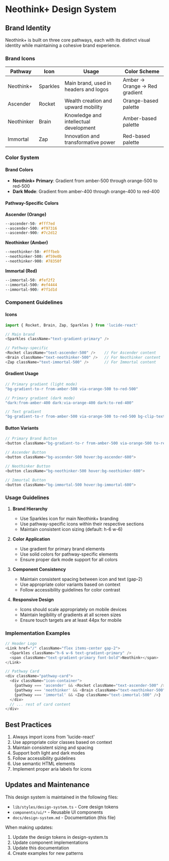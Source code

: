 # Neothink+ Design System

## Brand Identity

Neothink+ is built on three core pathways, each with its distinct visual identity while maintaining a cohesive brand experience.

### Brand Icons

| Pathway    | Icon     | Usage                                    | Color Scheme                |
|------------|----------|------------------------------------------|----------------------------|
| Neothink+  | Sparkles | Main brand, used in headers and logos    | Amber → Orange → Red gradient |
| Ascender   | Rocket   | Wealth creation and upward mobility      | Orange-based palette       |
| Neothinker | Brain    | Knowledge and intellectual development   | Amber-based palette        |
| Immortal   | Zap      | Innovation and transformative power      | Red-based palette          |

### Color System

#### Brand Colors
- **Neothink+ Primary**: Gradient from amber-500 through orange-500 to red-500
- **Dark Mode**: Gradient from amber-400 through orange-400 to red-400

#### Pathway-Specific Colors

**Ascender (Orange)**
```css
--ascender-50: #fff7ed
--ascender-500: #f97316
--ascender-900: #7c2d12
```

**Neothinker (Amber)**
```css
--neothinker-50: #fffbeb
--neothinker-500: #f59e0b
--neothinker-900: #78350f
```

**Immortal (Red)**
```css
--immortal-50: #fef2f2
--immortal-500: #ef4444
--immortal-900: #7f1d1d
```

### Component Guidelines

#### Icons
```typescript
import { Rocket, Brain, Zap, Sparkles } from 'lucide-react'

// Main brand
<Sparkles className="text-gradient-primary" />

// Pathway-specific
<Rocket className="text-ascender-500" />    // For Ascender content
<Brain className="text-neothinker-500" />   // For Neothinker content
<Zap className="text-immortal-500" />       // For Immortal content
```

#### Gradient Usage
```typescript
// Primary gradient (light mode)
"bg-gradient-to-r from-amber-500 via-orange-500 to-red-500"

// Primary gradient (dark mode)
"dark:from-amber-400 dark:via-orange-400 dark:to-red-400"

// Text gradient
"bg-gradient-to-r from-amber-500 via-orange-500 to-red-500 bg-clip-text text-transparent"
```

#### Button Variants

```typescript
// Primary Brand Button
<button className="bg-gradient-to-r from-amber-500 via-orange-500 to-red-500 hover:from-amber-600 hover:via-orange-600 hover:to-red-600">

// Ascender Button
<button className="bg-ascender-500 hover:bg-ascender-600">

// Neothinker Button
<button className="bg-neothinker-500 hover:bg-neothinker-600">

// Immortal Button
<button className="bg-immortal-500 hover:bg-immortal-600">
```

### Usage Guidelines

1. **Brand Hierarchy**
   - Use Sparkles icon for main Neothink+ branding
   - Use pathway-specific icons within their respective sections
   - Maintain consistent icon sizing (default: h-6 w-6)

2. **Color Application**
   - Use gradient for primary brand elements
   - Use solid colors for pathway-specific elements
   - Ensure proper dark mode support for all colors

3. **Component Consistency**
   - Maintain consistent spacing between icon and text (gap-2)
   - Use appropriate color variants based on context
   - Follow accessibility guidelines for color contrast

4. **Responsive Design**
   - Icons should scale appropriately on mobile devices
   - Maintain legibility of gradients at all screen sizes
   - Ensure touch targets are at least 44px for mobile

### Implementation Examples

```typescript
// Header Logo
<Link href="/" className="flex items-center gap-2">
  <Sparkles className="h-6 w-6 text-gradient-primary" />
  <span className="text-gradient-primary font-bold">Neothink+</span>
</Link>

// Pathway Card
<div className="pathway-card">
  <div className="icon-container">
    {pathway === 'ascender' && <Rocket className="text-ascender-500" />}
    {pathway === 'neothinker' && <Brain className="text-neothinker-500" />}
    {pathway === 'immortal' && <Zap className="text-immortal-500" />}
  </div>
  // ... rest of card content
</div>
```

## Best Practices

1. Always import icons from 'lucide-react'
2. Use appropriate color classes based on context
3. Maintain consistent sizing and spacing
4. Support both light and dark modes
5. Follow accessibility guidelines
6. Use semantic HTML elements
7. Implement proper aria labels for icons

## Updates and Maintenance

This design system is maintained in the following files:
- `lib/styles/design-system.ts` - Core design tokens
- `components/ui/*` - Reusable UI components
- `docs/design-system.md` - Documentation (this file)

When making updates:
1. Update the design tokens in design-system.ts
2. Update component implementations
3. Update this documentation
4. Create examples for new patterns 